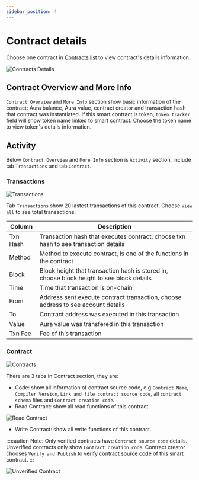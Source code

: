 ```yaml
---
sidebar_position: 4
---
```


# Contract details

Choose one contract in [Contracts list](https://docs.aura.network/product/aurascan/smartcontract/contracts_list) to view contract's details information.

![Contracts Details](/img/aurascan-blc-explorer/contract_details.png)

## Contract Overview and More Info

`Contract Overview` and `More Info` section show basic information of the contract: Aura balance, Aura value, contract creator and transaction hash that contract was instantiated. 
If this smart contract is token, `token tracker` field will show token name linked to smart contract. Choose the token name to view token's details information.

## Activity

Below `Contract Overview` and `More Info` section is `Activity` section, include tab `Transactions` and tab `Contract`.

### Transactions 

![Transactions](/img/aurascan-blc-explorer/contract_details_txn.png)

Tab `Transactions` show 20 lastest transactions of this contract. Choose `View all` to see total transactions.

| Column | Description |
| ------ | ------ |
| Txn Hash | Transaction hash that executes contract, choose txn hash to see transaction details |
| Method | Method to execute contract, is one of the functions in the contract |  
| Block | Block height that transaction hash is stored in, choose block height to see block details |
| Time | Time that transaction is on-chain |
| From | Address sent execute contract transaction, choose address to see account details |
| To | Contract address was executed in this transaction |
| Value | Aura value was transfered in this transaction |
| Txn Fee | Fee of this transaction |

### Contract

![Contracts](/img/aurascan-blc-explorer/contract_details_contract.png)

There are 3 tabs in Contract section, they are:
- Code: show all information of contract source code, e.g `Contract Name`, `Compiler Version`, `Link and file contract source code`, all `contract schema` files and `Contract creation code`.
- Read Contract: show all read functions of this contract.

![Read Contract](/img/aurascan-blc-explorer/contract_details_contract.png)

- Write Contract: show all write functions of this contract.

:::caution Note:
Only verified contracts have `Contract source code` details. 
Unverified contracts only show `Contract creation code`. Contract creator chooses `Verify and Publish` to [verify contract source code](https://docs.aura.network/product/aurascan/smartcontract/verify_contract) of this smart contract.
:::

![Unverified Contract](/img/aurascan/contract_tab.PNG)
